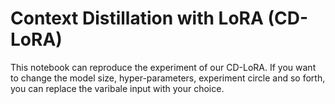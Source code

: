 # Context Distillation with LoRA (CD-LoRA)

This notebook can reproduce the experiment of our CD-LoRA. If you want to change the model size, hyper-parameters, experiment circle and so forth, you can replace the varibale input with your choice. 
